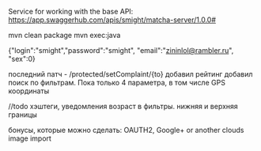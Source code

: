 
Service for working with the base
API: https://app.swaggerhub.com/apis/smight/matcha-server/1.0.0#

mvn clean package
mvn exec:java

{"login":"smight","password":"smight", "email":"zininlol@rambler.ru", "sex":0}

последний патч -
/protected/setComplaint/{to}
добавил рейтинг
добавил поиск по фильтрам. Пока только 4 параметра, в том числе GPS координаты

//todo хэштеги, уведомления
возраст в фильтры. нижняя и верхняя границы

бонусы, которые можно сделать: OAUTH2, Google+ or another clouds image import
